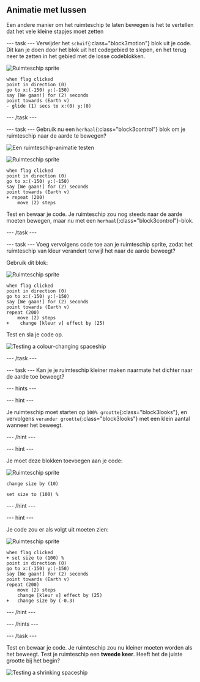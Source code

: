 ## Animatie met lussen

Een andere manier om het ruimteschip te laten bewegen is het te vertellen dat het vele kleine stapjes moet zetten

--- task --- Verwijder het `schuif`{:class="block3motion"} blok uit je code. Dit kan je doen door het blok uit het codegebied te slepen, en het terug neer te zetten in het gebied met de losse codeblokken.

![Ruimteschip sprite](images/sprite-spaceship.png)

```blocks3
when flag clicked
point in direction (0)
go to x:(-150) y:(-150)
say [We gaan!] for (2) seconds
point towards (Earth v)
- glide (1) secs to x:(0) y:(0)
```

--- /task ---

--- task --- Gebruik nu een `herhaal`{:class="block3control"} blok om je ruimteschip naar de aarde te bewegen?

![Een ruimteschip-animatie testen](images/space-animate-stage.png)

![Ruimteschip sprite](images/sprite-spaceship.png)

```blocks3
when flag clicked
point in direction (0)
go to x:(-150) y:(-150)
say [We gaan!] for (2) seconds
point towards (Earth v)
+ repeat (200)
    move (2) steps
```

Test en bewaar je code. Je ruimteschip zou nog steeds naar de aarde moeten bewegen, maar nu met een `herhaal`{:class="block3control"}-blok.

--- /task ---

--- task --- Voeg vervolgens code toe aan je ruimteschip sprite, zodat het ruimteschip van kleur verandert terwijl het naar de aarde beweegt?

Gebruik dit blok:

![Ruimteschip sprite](images/sprite-spaceship.png)

```blocks3
when flag clicked
point in direction (0)
go to x:(-150) y:(-150)
say [We gaan!] for (2) seconds
point towards (Earth v)
repeat (200)
    move (2) steps
+    change [kleur v] effect by (25)
```

Test en sla je code op.

![Testing a colour-changing spaceship](images/space-colour-test.png)

--- /task ---

--- task --- Kan je je ruimteschip kleiner maken naarmate het dichter naar de aarde toe beweegt?

--- hints ---


--- hint ---

Je ruimteschip moet starten op `100% grootte`{:class="block3looks"}, en vervolgens `verander grootte`{:class="block3looks"} met een klein aantal wanneer het beweegt.

--- /hint ---

--- hint ---

Je moet deze blokken toevoegen aan je code:

![Ruimteschip sprite](images/sprite-spaceship.png)

```blocks3
change size by (10)

set size to (100) %
```

--- /hint ---

--- hint ---

Je code zou er als volgt uit moeten zien:

![Ruimteschip sprite](images/sprite-spaceship.png)

```blocks3
when flag clicked
+ set size to (100) %
point in direction (0)
go to x:(-150) y:(-150)
say [We gaan!] for (2) seconds
point towards (Earth v)
repeat (200)
    move (2) steps
    change [kleur v] effect by (25)
+   change size by (-0.3)
```

--- /hint ---

--- /hints ---

--- /task ---

Test en bewaar je code. Je ruimteschip zou nu kleiner moeten worden als het beweegt. Test je ruimteschip een **tweede keer**. Heeft het de juiste grootte bij het begin?

![Testing a shrinking spaceship](images/space-size-test.png)